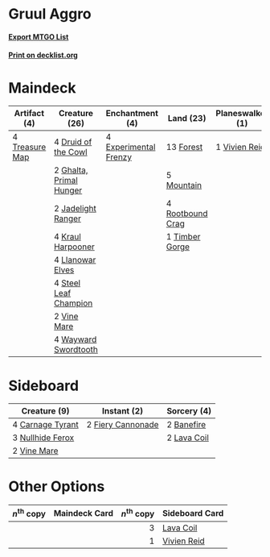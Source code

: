 # Gruul Aggro

#### [Export MTGO List](../collection/Gruul%20Aggro/Gruul%20Aggro.txt)
#### [Print on decklist.org](http://decklist.org/?deckmain=2%09Banefire%0A4%09Druid%20of%20the%20Cowl%0A4%09Experimental%20Frenzy%0A13%09Forest%0A2%09Ghalta,%20Primal%20Hunger%0A2%09Jadelight%20Ranger%0A4%09Kraul%20Harpooner%0A4%09Llanowar%20Elves%0A5%09Mountain%0A4%09Rootbound%20Crag%0A4%09Steel%20Leaf%20Champion%0A1%09Timber%20Gorge%0A4%09Treasure%20Map%0A2%09Vine%20Mare%0A1%09Vivien%20Reid%0A4%09Wayward%20Swordtooth&deckside=2%09Banefire%0A4%09Carnage%20Tyrant%0A2%09Fiery%20Cannonade%0A2%09Lava%20Coil%0A3%09Nullhide%20Ferox%0A2%09Vine%20Mare)
# Maindeck

|                                      Artifact (4)                                       |                                          Creature (26)                                           |                                        Enchantment (4)                                         |                                         Land (23)                                         |                                    Planeswalker (1)                                    |                                     Sorcery (2)                                     |
|-----------------------------------------------------------------------------------------|--------------------------------------------------------------------------------------------------|------------------------------------------------------------------------------------------------|-------------------------------------------------------------------------------------------|----------------------------------------------------------------------------------------|-------------------------------------------------------------------------------------|
|4 [Treasure Map](http://gatherer.wizards.com/Pages/Card/Details.aspx?multiverseid=435410)|4 [Druid of the Cowl](http://gatherer.wizards.com/Pages/Card/Details.aspx?multiverseid=447313)    |4 [Experimental Frenzy](http://gatherer.wizards.com/Pages/Card/Details.aspx?multiverseid=452849)|13 [Forest](http://gatherer.wizards.com/Pages/Card/Details.aspx?multiverseid=439605)       |1 [Vivien Reid](http://gatherer.wizards.com/Pages/Card/Details.aspx?multiverseid=447344)|2 [Banefire](http://gatherer.wizards.com/Pages/Card/Details.aspx?multiverseid=397676)|
|                                                                                         |2 [Ghalta, Primal Hunger](http://gatherer.wizards.com/Pages/Card/Details.aspx?multiverseid=439787)|                                                                                                |5 [Mountain](http://gatherer.wizards.com/Pages/Card/Details.aspx?multiverseid=439604)      |                                                                                        |                                                                                     |
|                                                                                         |2 [Jadelight Ranger](http://gatherer.wizards.com/Pages/Card/Details.aspx?multiverseid=439793)     |                                                                                                |4 [Rootbound Crag](http://gatherer.wizards.com/Pages/Card/Details.aspx?multiverseid=208042)|                                                                                        |                                                                                     |
|                                                                                         |4 [Kraul Harpooner](http://gatherer.wizards.com/Pages/Card/Details.aspx?multiverseid=452886)      |                                                                                                |1 [Timber Gorge](http://gatherer.wizards.com/Pages/Card/Details.aspx?multiverseid=447086)  |                                                                                        |                                                                                     |
|                                                                                         |4 [Llanowar Elves](http://gatherer.wizards.com/Pages/Card/Details.aspx?multiverseid=413717)       |                                                                                                |                                                                                           |                                                                                        |                                                                                     |
|                                                                                         |4 [Steel Leaf Champion](http://gatherer.wizards.com/Pages/Card/Details.aspx?multiverseid=443070)  |                                                                                                |                                                                                           |                                                                                        |                                                                                     |
|                                                                                         |2 [Vine Mare](http://gatherer.wizards.com/Pages/Card/Details.aspx?multiverseid=447343)            |                                                                                                |                                                                                           |                                                                                        |                                                                                     |
|                                                                                         |4 [Wayward Swordtooth](http://gatherer.wizards.com/Pages/Card/Details.aspx?multiverseid=439807)   |                                                                                                |                                                                                           |                                                                                        |                                                                                     |


# Sideboard

|                                       Creature (9)                                        |                                        Instant (2)                                         |                                     Sorcery (4)                                      |
|-------------------------------------------------------------------------------------------|--------------------------------------------------------------------------------------------|--------------------------------------------------------------------------------------|
|4 [Carnage Tyrant](http://gatherer.wizards.com/Pages/Card/Details.aspx?multiverseid=435334)|2 [Fiery Cannonade](http://gatherer.wizards.com/Pages/Card/Details.aspx?multiverseid=435297)|2 [Banefire](http://gatherer.wizards.com/Pages/Card/Details.aspx?multiverseid=397676) |
|3 [Nullhide Ferox](http://gatherer.wizards.com/Pages/Card/Details.aspx?multiverseid=452888)|                                                                                            |2 [Lava Coil](http://gatherer.wizards.com/Pages/Card/Details.aspx?multiverseid=452858)|
|2 [Vine Mare](http://gatherer.wizards.com/Pages/Card/Details.aspx?multiverseid=447343)     |                                                                                            |                                                                                      |


# Other Options

|*n*<sup>th</sup> copy|Maindeck Card|*n*<sup>th</sup> copy|                                    Sideboard Card                                    |
|---------------------|-------------|--------------------:|--------------------------------------------------------------------------------------|
|                     |             |                    3|[Lava Coil](http://gatherer.wizards.com/Pages/Card/Details.aspx?multiverseid=452858)  |
|                     |             |                    1|[Vivien Reid](http://gatherer.wizards.com/Pages/Card/Details.aspx?multiverseid=447344)|

